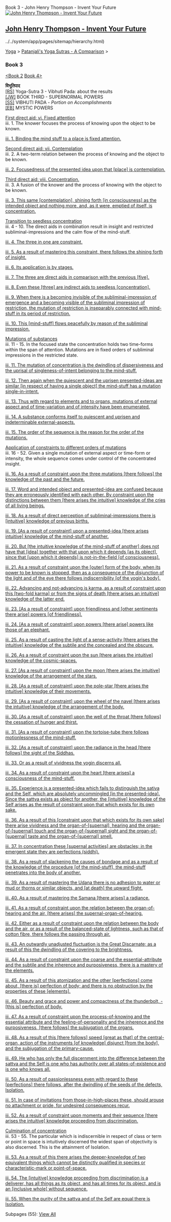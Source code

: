 Book 3 - John Henry Thompson - Invent Your Future [![John Henry Thompson - Invent Your Future](../../_/rsrc/1329567069254/config/customLogo.gif-revision=6.png)](../../index.html)

[John Henry Thompson - Invent Your Future](../../index.html)
------------------------------------------------------------

../../system/app/pages/sitemap/hierarchy.html)
    

[Yoga](../../yoga.html)‎ > ‎[Patanjali's Yoga Sutras - A Comparison](../patanjani.html)‎ > ‎

### Book 3

[<Book 2](book-2.html) [Book 4>](book-4.html)  
  
**विभूतिपाद**  
[\[RS\]](http://www.ashtangayoga.info/source-texts/yoga-sutra-patanjali/chapter-3/) Yoga-Sutra 3 - Vibhuti Pada: about the results  
[\[JW\]](http://books.google.com/books?id=YzFImjtOxUwC&pg=PA203&ci=223%2C218%2C537%2C153&source=bookclip) BOOK THIRD - SUPERNORMAL POWERS  
[\[SS\]](http://www.amazon.com/Yoga-Sutras-Patanjali-Commentary-Satchidananda/dp/0932040381) VIBHUTI PADA - _Portion on Accomplishments_  
[\[EB\]](http://www.amazon.com/Yoga-Sutras-Patanjali-Translation-Commentary/dp/0865477361/ref=sr_1_1?ie=UTF8&s=books&qid=1250508322&sr=1-1) MYSTIC POWERS  
  
[First direct aid: vi. Fixed attention](http://books.google.com/books?id=YzFImjtOxUwC&pg=PR37&ci=86%2C206%2C793%2C101&source=bookclip)  
iii. 1. The knower focuses the process of knowing upon the object to be known.  
  

[iii. 1. Binding the mind stuff to a place is fixed attention.](book-3/3-1.html)  

  
[Second direct aid: vii. Contemplation](http://books.google.com/books?id=YzFImjtOxUwC&pg=PR37&ci=48%2C317%2C831%2C127&source=bookclip)  
iii. 2. A two-term relation between the process of knowing and the object to be known.  
  

[iii. 2. Focusedness of the presented idea upon that \[place\] is contemplation.](book-3/32.html)  

  
[Third direct aid: viii. Concentration.](http://books.google.com/books?id=YzFImjtOxUwC&pg=PR37&ci=82%2C447%2C771%2C155&source=bookclip)  
iii. 3. A fusion of the knower and the process of knowing with the object to be known.  
  

[iii. 3. This same \[contemplation\], shining forth \[in consciousness\] as the intended object and nothing more, and, as it were, emptied of itself, is concentration.](book-3/33.html)  

  
[Transition to seedless concentration](http://books.google.com/books?id=YzFImjtOxUwC&pg=PR37&ci=86%2C603%2C762%2C330&source=bookclip)  
iii. 4 - 10. The direct aids in combination result in insight and restricted subliminal-impressions and the calm flow of the mind-stuff.  
  

[iii. 4. The three in one are constraint.](book-3/34.html)  
  
[iii. 5. As a result of mastering this constraint, there follows the shining forth of insight.](book-3/35.html)  
  
[iii. 6. Its application is by stages.](book-3/36.html)  
  
[iii. 7. The three are direct aids in comparison with the previous \[five\].](book-3/37.html)  
  
[iii. 8. Even these \[three\] are indirect aids to seedless \[concentration\].](book-3/38.html)  
  
[iii. 9. When there is a becoming invisible of the subliminal-impression of emergence and a becoming visible of the subliminal impression of restriction, the mutation of restriction is inseparably connected with mind-stuff in its period of restriction.](book-3/39.html)  
  
[iii. 10. This \[mind-stuff\] flows peacefully by reason of the subliminal impression.](book-3/310.html)  

  
[Mutations of substances](http://books.google.com/books?id=YzFImjtOxUwC&pg=PR37&ci=69%2C933%2C813%2C374&source=bookclip)  
iii. 11 - 15. In the focused state the concentration holds two time-forms within the span of attention. Mutations are in fixed orders of subliminal impressions in the restricted state.  
  

[iii. 11. The mutation of concentration is the dwindling of dispersiveness and the uprisal of singleness-of-intent belonging to the mind-stuff.](book-3/311.html)  
  
[iii. 12. Then again when the quiescent and the uprisen presented-ideas are similar \[in respect of having a single object\] the mind-stuff has a mutation single-in-intent.](book-3/312.html)  
  
[iii. 13. Thus with regard to elements and to organs, mutations of external aspect and of time-variation and of intensity have been enumerated.](book-3/313.html)  
  
[iii. 14. A substance conforms itself to quiescent and uprisen and indeterminable external-aspects.](book-3/314.html)  
  
[iii. 15. The order of the sequence is the reason for the order of the mutations.](book-3/315.html)  

  
[Application of constraints to different orders of mutations](http://books.google.com/books?id=YzFImjtOxUwC&pg=PR38&ci=117%2C161%2C787%2C1115&source=bookclip)  
iii. 16 - 52. Given a single mutation of external aspect or time-form or intensity, the whole sequence comes under control of the concentrated insight.  
  

[iii. 16. As a result of constraint upon the three mutations \[there follows\] the knowledge of the past and the future.](book-3/316.html)  
  
[iii. 17. Word and intended object and presented-idea are confused because they are erroneously identified with each other. By constraint upon the distinctions between them \[there arises the intuitive\] knowledge of the cries of all living beings.](book-3/317.html)  
  
[iii. 18. As a result of direct perception of subliminal-impressions there is \[intuitive\] knowledge of previous births.](book-3/318.html)  
  
[iii. 19. \[As a result of constraint\] upon a presented-idea \[there arises intuitive\] knowledge of the mind-stuff of another.](book-3/319.html)  
  
[iii. 20. But \[the intuitive knowledge of the mind-stuff of another\] does not have that \[idea\] together with that upon which it depends \[as its object\], since that \[upon which it depends\] is not-in-the-field \[of consciousness\].](book-3/320.html)  
  
[iii. 21. As a result of constraint upon the \[outer\] form of the body, when its power to be known is stopped, then as a consequence of the disjunction of the light and of the eye there follows indiscernibility \[of the yogin's body\].](book-3/321.html)  

  

[iii. 22. Advancing and not-advancing is karma, as a result of constraint upon this \[two-fold karma\] or from the signs of death \[there arises an intuitive\] knowledge of the latter end.](book-3/322.html)  

  

[iii. 23. \[As a result of constraint\] upon friendliness and \[other sentiments there arise\] powers \[of friendliness\].](book-3/323.html)  

  

[iii. 24. \[As a result of constraint\] upon powers \[there arise\] powers like those of an elephant.](book-3/324.html)  

  

[iii. 25. As a result of casting the light of a sense-activity \[there arises the intuitive\] knowledge of the subtile and the concealed and the obscure.](book-3/325.html)  

  

[iii. 26. As a result of constraint upon the sun \[there arises the intuitive\] knowledge of the cosmic-spaces.](book-3/326.html)  

  

[iii. 27. \[As a result of constraint\] upon the moon \[there arises the intuitive\] knowledge of the arrangement of the stars.](book-3/327.html)  

  

[iii. 28. \[As a result of constraint\] upon the pole-star \[there arises the intuitive\] knowledge of their movements.](book-3/328.html)  

  

[iii. 29. \[As a result of constraint\] upon the wheel of the navel \[there arises the intuitive\] knowledge of the arrangement of the body.](book-3/329.html)  

  

[iii. 30. \[As a result of constraint\] upon the well of the throat \[there follows\] the cessation of hunger and thirst.](book-3/330.html)  

  

[iii. 31. \[As a result of constraint\] upon the tortoise-tube there follows motionlessness of the mind-stuff.](book-3/331.html)  

  

[iii. 32. \[As a result of constraint\] upon the radiance in the head \[there follows\] the sight of the Siddhas.](book-3/332.html)  

  

[iii. 33. Or as a result of vividness the yogin discerns all.](book-3/333.html)  

  

[iii. 34. As a result of constraint upon the heart \[there arises\] a consciousness of the mind-stuff.](book-3/334.html)  

  

[iii. 35. Experience is a presented-idea which fails to distinguish the sativa and the Self, which are absolutely uncommingled \[in the presented-idea\]. Since the sattva exists as object for another, the \[intuitive\] knowledge of the Self arises as the result of constraint upon that which exists for its own sake.](book-3/335.html)  

  

[iii. 36. As a result of this \[constraint upon that which exists for its own sake\] there arise vividness and the organ-of-\[supernal\], hearing and the organ-of-\[supernal\] touch and the organ-of-\[supernal\] sight and the organ-of-\[supernal\] taste and the organ-of-\[supernal\] smell.](book-3/336.html)  

  

[iii. 37. In concentration these \[supernal activities\] are obstacles; in the emergent state they are perfections (siddhi).](book-3/337.html)  

  

[iii. 38. As a result of slackening the causes of bondage and as a result of the knowledge of the procedure \[of the mind-stuff\], the mind-stuff penetrates into the body of another.](book-3/338.html)  

  

[iii. 39. As a result of mastering the Udana there is no adhesion to water or mud or thorns or similar objects, and \[at death\] the upward flight.](book-3/339-1.html)  
  
[iii. 40. As a result of mastering the Samana \[there arises\] a radiance.](book-3/340.html)  

  

[iii. 41. As a result of constraint upon the relation between the organ-of-hearing and the air, \[there arises\] the supernal-organ-of-hearing.](book-3/341.html)  

  

[iii. 42. Either as a result of constraint upon the relation between the body and the air, or as a result of the balanced-state of lightness, such as that of cotton fibre, there follows the passing through air.](book-3/342.html)  

  

[iii. 43. An outwardly unadjusted fluctuation is the Great Discarnate; as a result of this the dwindling of the covering to the brightness.](book-3/343.html)  

  

[iii. 44. As a result of constraint upon the coarse and the essential-attribute and the subtile and the inherence and purposiveness, there is a mastery of the elements.](book-3/344.html)  

  

[iii. 45. As a result of this atomization and the other \[perfections\] come about, \[there is\] perfection of body; and there is no obstruction by the properties of these \[elements\].](book-3/345.html)  

  

[iii. 46. Beauty and grace and power and compactness of the thunderbolt, - \[this is\] perfection of body.](book-3/346.html)  

  

[iii. 47. As a result of constraint upon the process-of-knowing and the essential attribute and the feeling-of-personality and the inherence and the purposiveness, \[there follows\] the subjugation of the organs.](book-3/347.html)  

  

[iii. 48. As a result of this \[there follows\] speed \[great as that\] of the central-organ, action of the instruments \[of knowledge\] disjunct \[from the body\], and the subjugation of the primary-cause.](book-3/348.html)  

  

[iii. 49. He who has only the full discernment into the difference between the sattva and the Self is one who has authority over all states-of-existence and is one who knows all.](book-3/349.html)  

  

[iii. 50. As a result of passionlessness even with regard to these \[perfections\] there follows, after the dwindling of the seeds of the defects, Isolation.](book-3/350.html)  

  

[iii. 51. In case of invitations from those-in-high-places these, should arouse no attachment or pride, for undesired consequences recur.](book-3/351.html)  

  

[iii. 52. As a result of constraint upon moments and their sequence \[there arises the intuitive\] knowledge proceeding from discrimination.](book-3/351/352.html)  

  
[Culmination of concentration](http://books.google.com/books?id=YzFImjtOxUwC&pg=PR39&ci=96%2C1131%2C769%2C161&source=bookclip)  
iii. 53 - 55. The particular which is indiscernible in respect of class or term or point in space is intuitively discerned the widest span of objectivity is also discerned. This is the attainment of Isolation.  
  

[iii. 53. As a result of this there arises the deeper-knowledge of two equivalent things which cannot be distinctly qualified in species or characteristic-mark or point-of-space.](book-3/353.html)  

  

[iii. 54. The \[intuitive\] knowledge proceeding from discrimination is a deliverer, has all things as its object, and has all times for its object, and is an \[inclusive whole\] without sequence.](book-3/354.html)  
  
[iii. 55. When the purity of the sattva and of the Self are equal there is Isolation.](book-3/355.html)  
  

  

  

Subpages (55): [View All](../../system/app/pages/subPages-path=-yoga-patanjani-book-3.html)

